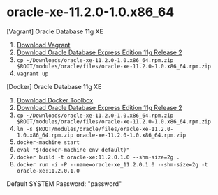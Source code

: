 # oracle-xe-11.2.0-1.0.x86_64
[Vagrant] Oracle Database 11g XE

1. [Download Vagrant](https://www.vagrantup.com)
2. [Download Oracle Database Express Edition 11g Release 2](http://www.oracle.com/technetwork/database/database-technologies/express-edition/downloads/index.html)
3. `cp ~/Downloads/oracle-xe-11.2.0-1.0.x86_64.rpm.zip $ROOT/modules/oracle/files/oracle-xe-11.2.0-1.0.x86_64.rpm.zip`
4. `vagrant up`

[Docker] Oracle Database 11g XE

1. [Download Docker Toolbox](https://www.docker.com/products/docker-toolbox)
2. [Download Oracle Database Express Edition 11g Release 2](http://www.oracle.com/technetwork/database/database-technologies/express-edition/downloads/index.html)
3. `cp ~/Downloads/oracle-xe-11.2.0-1.0.x86_64.rpm.zip $ROOT/modules/oracle/files/oracle-xe-11.2.0-1.0.x86_64.rpm.zip`
4. `ln -s $ROOT/modules/oracle/files/oracle-xe-11.2.0-1.0.x86_64.rpm.zip oracle-xe-11.2.0-1.0.x86_64.rpm.zip`
5. `docker-machine start`
6. `eval "$(docker-machine env default)"`
7. `docker build -t oracle-xe:11.2.0.1.0 --shm-size=2g .`
8. `docker run -i -P --name=oracle-xe_11.2.0.1.0 --shm-size=2g -t oracle-xe:11.2.0.1.0`

Default SYSTEM Password: "password"
